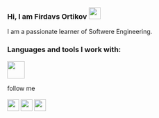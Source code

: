 ### Hi, I am Firdavs Ortikov <img src="https://media.giphy.com/media/hvRJCLFzcasrR4ia7z/giphy.gif" width="27px">

 I am a passionate learner of Softwere Engineering.
 
 ### Languages and tools I work with: 
 
 <code><img src="https://w7.pngwing.com/pngs/390/229/png-transparent-logo-html5-brand-design-text-logo-number.png" widht="40px" height="40px"></code>


follow me
<br>
<br>
<a href="https://www.linkedin.com/in/firdavs-ortikov-a52a00210?lipi=urn%3Ali%3Apage%3Ad_flagship3_profile_view_base_contact_details%3BCTFGXjzIQfygwWwph0390Q%3D%3D" target="_blank"><img src="https://image.similarpng.com/very-thumbnail/2020/07/Linkedin-logo-transparent-PNG.png" width="27px"></a>
<a href="https://www.instagram.com/artikov__dt/" target="_blank"><img src="http://assets.stickpng.com/images/580b57fcd9996e24bc43c521.png" width="27px"></a>
<a href="https://www.facebook.com/profile.php?id=100008536249437" target="_blank"><img src="https://pnggrid.com/wp-content/uploads/2021/07/Facebook-Logo-Square-768x768.png" width="27px"></a>
 
